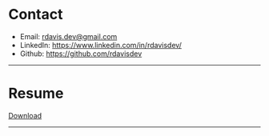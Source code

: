 <br>

# Contact

- Email: <rdavis.dev@gmail.com>
- LinkedIn: <https://www.linkedin.com/in/rdavisdev/>
- Github: <https://github.com/rdavisdev>

<hr>

# Resume

[Download](/assets/RyanDavis_Resume.pdf)
<div id="resumePDF"></div>

<hr>

<script src="/PDFObject/pdfobject.js"></script>
<script>PDFObject.embed("/assets/RyanDavis_Resume.pdf", "#resumePDF");</script>